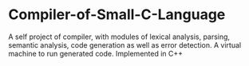 Compiler-of-Small-C-Language
============================

A self project of compiler, with modules of lexical analysis, parsing, semantic analysis, code generation as well as error detection. A virtual machine to run generated code. Implemented in C++
